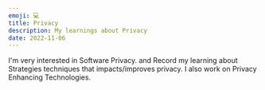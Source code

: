 ```yaml
---
emoji: 💻
title: Privacy
description: My learnings about Privacy 
date: 2022-11-06
---
```


I'm very interested in Software Privacy. and Record my learning about Strategies techniques that impacts/improves privacy.
I also work on Privacy Enhancing Technologies.

